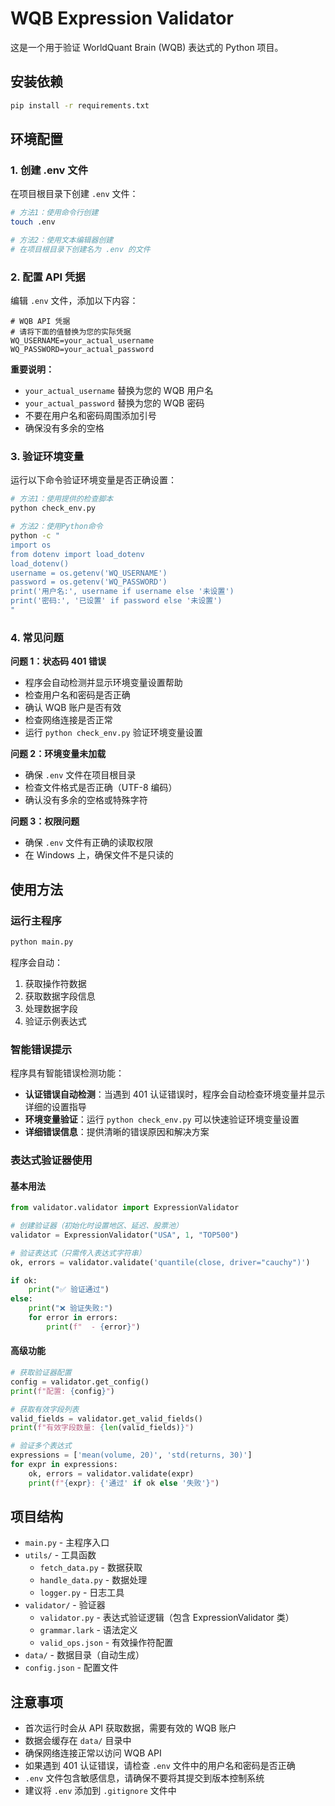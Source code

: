 # WQB Expression Validator

这是一个用于验证 WorldQuant Brain (WQB) 表达式的 Python 项目。

## 安装依赖

```bash
pip install -r requirements.txt
```

## 环境配置

### 1. 创建 .env 文件

在项目根目录下创建 `.env` 文件：

```bash
# 方法1：使用命令行创建
touch .env

# 方法2：使用文本编辑器创建
# 在项目根目录下创建名为 .env 的文件
```

### 2. 配置 API 凭据

编辑 `.env` 文件，添加以下内容：

```env
# WQB API 凭据
# 请将下面的值替换为您的实际凭据
WQ_USERNAME=your_actual_username
WQ_PASSWORD=your_actual_password
```

**重要说明：**

- `your_actual_username` 替换为您的 WQB 用户名
- `your_actual_password` 替换为您的 WQB 密码
- 不要在用户名和密码周围添加引号
- 确保没有多余的空格

### 3. 验证环境变量

运行以下命令验证环境变量是否正确设置：

```bash
# 方法1：使用提供的检查脚本
python check_env.py

# 方法2：使用Python命令
python -c "
import os
from dotenv import load_dotenv
load_dotenv()
username = os.getenv('WQ_USERNAME')
password = os.getenv('WQ_PASSWORD')
print('用户名:', username if username else '未设置')
print('密码:', '已设置' if password else '未设置')
"
```

### 4. 常见问题

**问题 1：状态码 401 错误**

- 程序会自动检测并显示环境变量设置帮助
- 检查用户名和密码是否正确
- 确认 WQB 账户是否有效
- 检查网络连接是否正常
- 运行 `python check_env.py` 验证环境变量设置

**问题 2：环境变量未加载**

- 确保 `.env` 文件在项目根目录
- 检查文件格式是否正确（UTF-8 编码）
- 确认没有多余的空格或特殊字符

**问题 3：权限问题**

- 确保 `.env` 文件有正确的读取权限
- 在 Windows 上，确保文件不是只读的

## 使用方法

### 运行主程序

```bash
python main.py
```

程序会自动：

1. 获取操作符数据
2. 获取数据字段信息
3. 处理数据字段
4. 验证示例表达式

### 智能错误提示

程序具有智能错误检测功能：

- **认证错误自动检测**：当遇到 401 认证错误时，程序会自动检查环境变量并显示详细的设置指导
- **环境变量验证**：运行 `python check_env.py` 可以快速验证环境变量设置
- **详细错误信息**：提供清晰的错误原因和解决方案

### 表达式验证器使用

#### 基本用法

```python
from validator.validator import ExpressionValidator

# 创建验证器（初始化时设置地区、延迟、股票池）
validator = ExpressionValidator("USA", 1, "TOP500")

# 验证表达式（只需传入表达式字符串）
ok, errors = validator.validate('quantile(close, driver="cauchy")')

if ok:
    print("✅ 验证通过")
else:
    print("❌ 验证失败:")
    for error in errors:
        print(f"  - {error}")
```

#### 高级功能

```python
# 获取验证器配置
config = validator.get_config()
print(f"配置: {config}")

# 获取有效字段列表
valid_fields = validator.get_valid_fields()
print(f"有效字段数量: {len(valid_fields)}")

# 验证多个表达式
expressions = ['mean(volume, 20)', 'std(returns, 30)']
for expr in expressions:
    ok, errors = validator.validate(expr)
    print(f"{expr}: {'通过' if ok else '失败'}")
```

## 项目结构

- `main.py` - 主程序入口
- `utils/` - 工具函数
  - `fetch_data.py` - 数据获取
  - `handle_data.py` - 数据处理
  - `logger.py` - 日志工具
- `validator/` - 验证器
  - `validator.py` - 表达式验证逻辑（包含 ExpressionValidator 类）
  - `grammar.lark` - 语法定义
  - `valid_ops.json` - 有效操作符配置
- `data/` - 数据目录（自动生成）
- `config.json` - 配置文件

## 注意事项

- 首次运行时会从 API 获取数据，需要有效的 WQB 账户
- 数据会缓存在 `data/` 目录中
- 确保网络连接正常以访问 WQB API
- 如果遇到 401 认证错误，请检查 `.env` 文件中的用户名和密码是否正确
- `.env` 文件包含敏感信息，请确保不要将其提交到版本控制系统
- 建议将 `.env` 添加到 `.gitignore` 文件中
